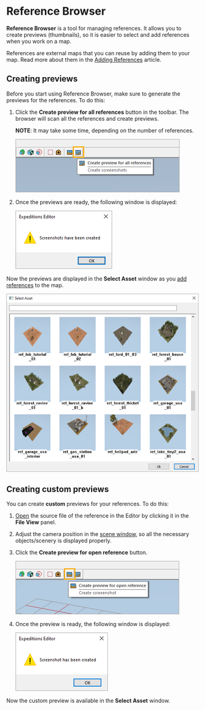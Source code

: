 # Reference Browser

**Reference Browser** is a tool for managing references. It allows you to create previews (thumbnails), so it is easier to select and add references when you work on a map.

References are external maps that you can reuse by adding them to your map. Read more about them in the [Adding References](./adding_references.md) article.

## Creating previews

Before you start using Reference Browser, make sure to generate the previews for the references. To do this:

1. Click the **Create preview for all references** button in the toolbar. The browser will scan all the references and create previews. 

   **NOTE**: It may take some time, depending on the number of references.

   ![](./media/ref_create_preview.png)

2. Once the previews are ready, the following window is displayed:

   ![](./media/screenshots_created.png)

Now the previews are displayed in the **Select Asset** window as you [add references](./adding_references.md) to the map.

![](./media/ref_select_asset.png)

## Creating custom previews

You can create **custom** previews for your references. To do this:

1.  [Open](./adding_references.md) the source file of the reference in the Editor by clicking it in the **File View** panel.
   
    

2. Adjust the camera position in the [scene window](../../getting_started/ui_overview/ui_overview.md), so all the necessary objects/scenery is displayed properly. 

3. Click the **Create preview for open reference** button.
   
   ![](./media/ref_create_custom_preview.png)

4. Once the preview is ready, the following window is displayed:
   
    ![](./media/custom_screenshot_created.png)

Now the custom preview is available in the **Select Asset** window.
